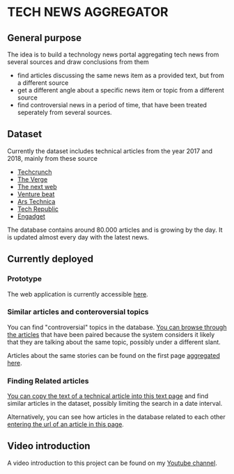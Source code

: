# TECH NEWS AGGREGATOR


## General purpose

The idea is to build a technology news portal aggregating tech news from several sources and draw conclusions from them

* find articles discussing the same news item as a provided text, but from a different source
* get a different angle about a specific news item or topic from a different source
* find controversial news in a period of time, that have been treated seperately from several sources.

## Dataset


Currently the dataset includes technical articles from the year 2017 and 2018, mainly from these source

* [Techcrunch](http://www.techcrunch.com)
* [The Verge](http://www.theverge.com)
* [The next web](http://www.thenextweb.com)
* [Venture beat](http://www.venturebeat.com)
* [Ars Technica](http://www.arstechnica.com)
* [Tech Republic](http://www.techrepublic.com)
* [Engadget](http://www.engadget.com)

The database contains around 80.000 articles and is growing by the day. It is updated almost every day with the latest news.

## Currently deployed

### Prototype

The web application is currently accessible [here](http://www.techcontroversy.com).

### Similar articles and conteroversial topics

You can find "controversial" topics in the database. [You can browse through the articles](http://www.techcontroversy.com/duplicates) that have been paired because the system considers it likely that they are talking about the same topic, possibly under a different slant.

Articles about the same stories can be found on the first page [aggregated here](http://www.techcontroversy.com/show_groups).

### Finding Related articles


[You can copy the text of a technical article into this text page](http://www.techcontroversy.com/search)  and find similar articles in the dataset, possibly limiting the search in a date interval.

Alternatively, you can see how articles in the database related to each other [entering the url of an article in this page](http://www.techcontroversy.com/search_url).

## Video introduction

A video introduction to this project can be found on my [Youtube channel](https://www.youtube.com/channel/UCHf5Uk_0nawvJDx3oA7WziA/).
